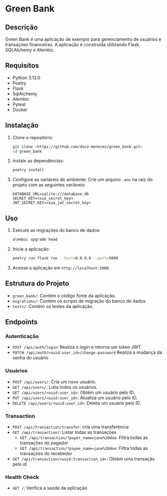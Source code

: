 # Green Bank

## Descrição
Green Bank é uma aplicação de exemplo para gerenciamento de usuários e transações financeiras. A aplicação é construída utilizando Flask, SQLAlchemy e Alembic.

## Requisitos
- Python 3.13.0
- Poetry
- Flask
- SqlAlchemy
- Alembic
- Pytest
- Docker

## Instalação

1. Clone o repositório:
    ```sh
    git clone <https://github.com/duca-meneses/green_bank.git>
    cd green_bank
    ```

2. Instale as dependências:
    ```sh
    poetry install
    ```

3. Configure as variáveis de ambiente:
    Crie um arquivo `.env` na raiz do projeto com as seguintes variáveis:
    ```env
    DATABASE_URL=sqlite:///database.db
    SECRET_KEY=<sua_secret_key>
    JWT_SECRET_KEY=<sua_jwt_secret_key>
    ```

## Uso

1. Execute as migrações do banco de dados:
    ```sh
    alembic upgrade head
    ```

2. Inicie a aplicação:
    ```sh
    poetry run flask run --host=0.0.0.0 --port=5000
    ```

3. Acesse a aplicação em `http://localhost:5000`.

## Estrutura do Projeto

- `green_bank/`: Contém o código fonte da aplicação.
- `migrations/`: Contém os scripts de migração do banco de dados.
- `tests/`: Contém os testes da aplicação.

## Endpoints

### Autenticação
- `POST /api/auth/login`: Realiza o login e retorna um token JWT.
- `PATCH /api/auth/<uuid:user_id>/change-password` Realiza a mudança da senha do usuário

### Usuários
- `POST /api/users/`: Cria um novo usuário.
- `GET /api/users/`: Lista todos os usuários.
- `GET /api/users/<uuid:user_id>`: Obtém um usuário pelo ID.
- `PUT /api/users/<uuid:user_id>`: Atualiza um usuário pelo ID.
- `DELETE /api/users/<uuid:user_id>`: Deleta um usuário pelo ID.

### Transaction
- `POST /api/transaction/transfer`: cria uma transferência
- `GET /api/transaction/`: Listar todas as transações
    - `GET /api/transaction/?payer_name=jane%20doe`: Filtra todas as transações do pagador
    - `GET /api/transaction/?payee_name=jane%20doe`: Filtra todas as transações do recebedor
- `GET /api/transaction/<uuid:transaction_id>`: Obtém uma transação pelo id


### Health Check
- `GET /`: Verifica a saúde da aplicação.
